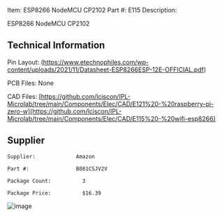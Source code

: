 

Item:         ESP8266 NodeMCU CP2102
Part #:			E115
Description:  

ESP8266 NodeMCU CP2102

## Technical Information

Pin Layout:			(https://www.etechnophiles.com/wp-content/uploads/2021/11/Datasheet-ESP8266ESP-12E-OFFICIAL.pdf)

PCB Files:   		None

CAD Files:           [https://github.com/lciscon/IPL-Microlab/tree/main/Components/Elec/CAD/E121%20-%20raspberry-pi-zero-w](https://github.com/lciscon/IPL-Microlab/tree/main/Components/Elec/CAD/E115%20-%20wifi-esp8266)

## Supplier

    Supplier:             Amazon

    Part #:               B081CSJV2V         

	Package Count:			3

	Package Price:			$16.39


![image](https://github.com/lciscon/IPL-Microlab/blob/main/Components/Elec/CAD/E115%20-%20wifi-esp8266/ESP8266%20v7.png)

